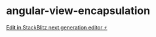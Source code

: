 # angular-view-encapsulation

[Edit in StackBlitz next generation editor ⚡️](https://stackblitz.com/~/github.com/parvez-tm/angular-view-encapsulation)